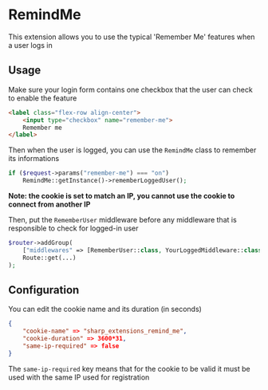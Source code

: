 # RemindMe

This extension allows you to use the typical 'Remember Me' features when a user logs in

## Usage

Make sure your login form contains one checkbox that the user can check to enable the feature

```html
<label class="flex-row align-center">
    <input type="checkbox" name="remember-me">
    Remember me
</label>
```

Then when the user is logged, you can use the `RemindMe` class to remember its informations

```php
if ($request->params("remember-me") === "on")
    RemindMe::getInstance()->rememberLoggedUser();
```

**Note: the cookie is set to match an IP, you cannot use the cookie to connect from another IP**

Then, put the `RememberUser` middleware before any middleware that is responsible to check for logged-in user

```php
$router->addGroup(
    ["middlewares" => [RememberUser::class, YourLoggedMiddleware::class]],
    Route::get(...)
);
```

## Configuration

You can edit the cookie name and its duration (in seconds)

```json
{
    "cookie-name" => "sharp_extensions_remind_me",
    "cookie-duration" => 3600*31,
    "same-ip-required" => false
}
```

The `same-ip-required` key means that for the cookie to be valid it must be used with the same IP used for registration